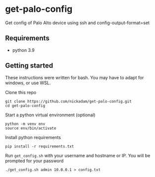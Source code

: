 # get-palo-config
Get config of Palo Alto device using ssh and config-output-format=set

## Requirements
- python 3.9

## Getting started

These instructions were written for bash. You may have to adapt for windows, or use WSL.

Clone this repo

```
git clone https://github.com/nickadam/get-palo-config.git
cd get-palo-config
```

Start a python virtual environment (optional)

```
python -m venv env
source env/bin/activate
```

Install python requirements

```
pip install -r requirements.txt
```

Run `get_config.sh` with your username and hostname or IP. You will be prompted for your password

```
./get_config.sh admin 10.0.0.1 > config.txt
```
